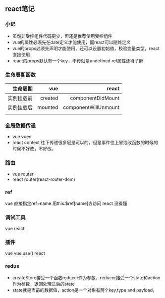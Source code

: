 ## react笔记

### 小记
- 虽然非受控组件代码更少，但还是推荐使用受控组件
- vue的属性必须先在date定义才能使用，而react可以随处定义
- vue的props必须先声明才能使用，还可以设置初始值，校验变量类型，react直接使用
- react的props默认有一个key，不传就是undefined
ref属性还待了解
### 生命周期函数
|生命周期|vue|react|
|--:|--:|--:|
|实例挂载前|created|componentDidMount|
|实例挂载后|mounted|componentWillUnmount|
|||

### 全局数据传递
- vue vuex
- react context  往下传递很多层是可以的，但是事件往上冒泡改函数的时候的时候不好改，不好改。

### 路由
- vue router
- react router(react-router-dom)
### ref
vue 直接指定ref=name 用this.$ref[name]去访问
react 没看懂


### 调试工具
vue
react

### 插件
vue vue.use()
react 

### redux
- createStore接受一个函数reducer作为参数，reducer接受一个state和action作为参数，返回处理过后的state
- state就是当前的数据值，action是一个对象有两个key,type and payload，